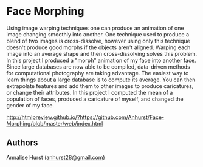 # Face Morphing

Using image warping techniques one can produce an animation of one image changing smoothly into another. One technique used to produce a blend of two images is cross-dissolve, however using only this technique doesn't produce good morphs if the objects aren't aligned. Warping each image into an average shape and then cross-dissolving solves this problem. In this project I produced a "morph" animation of my face into another face. Since large databases are now able to be compiled, data-driven methods for computational photography are taking advantage. The easiest way to learn things about a large database is to compute its average. You can then extrapolate features and add them to other images to produce caricatures, or change their attributes. In this project I computed the mean of a population of faces, produced a caricature of myself, and changed the gender of my face.

http://htmlpreview.github.io/?https://github.com/Anhurst/Face-Morphing/blob/master/web/index.html

## Authors

Annalise Hurst (anhurst28@gmail.com)

